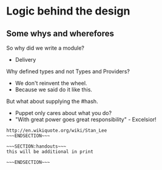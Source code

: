 <!SLIDE>
# Logic behind the design #
## Some whys and wherefores ##

So why did we write a module? 

* Delivery

Why defined types and not Types and Providers?

* We don't reinvent the wheel.
* Because we said do it like this.

But what about supplying the #hash.

* Puppet only cares about what you do?
* "With great power goes great responsibility" - Excelsior!

~~~SECTION:notes~~~
http://en.wikiquote.org/wiki/Stan_Lee
~~~ENDSECTION~~~

~~~SECTION:handouts~~~
this will be additional in print

~~~ENDSECTION~~~

